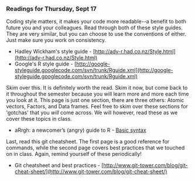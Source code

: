 ### Readings for Thursday, Sept 17

Coding style matters, it makes your code more readable--a benefit to both future 
you and your colleagues. Read through both of these style guides. They are very 
similar, but you can choose to use the conventions of either. Just make sure you 
work on consistency.  

* Hadley Wickham's style guide - 
  [http://adv-r.had.co.nz/Style.html](http://adv-r.had.co.nz/Style.html)
* Google's R style guide - 
  [http://google-styleguide.googlecode.com/svn/trunk/Rguide.xml](http://google-styleguide.googlecode.com/svn/trunk/Rguide.xml)  

Skim over this. It is definitely worth the read. Skim it now, but come back to 
it throughout the semester because you will learn more and more each time you 
look at it. This page is just one section, there are three others: Atomic 
vectors, Factors, and Data frames. Feel free to skim over these sections for 
'gotchas' that you *will* come across. We will however, read these as we cover 
these topics in class.  

* aRrgh: a newcomer’s (angry) guide to R - 
  [Basic syntax](http://arrgh.tim-smith.us/syntax.html)  

Last, read this git cheatsheet. The first page is a good reference for commands, 
while the second page covers best practices that we touched on in class. Again, 
remind yourself of these periodically! 

* Git cheatsheet and best practices - 
  [http://www.git-tower.com/blog/git-cheat-sheet/](http://www.git-tower.com/blog/git-cheat-sheet/)